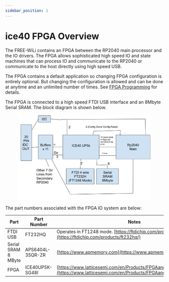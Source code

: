 ```yaml
---
sidebar_position: 1
---
```


# ice40 FPGA Overview

The FREE-WiLi contains an FPGA between the RP2040 main processor and the IO drivers. The FPGA allows sophisticated high speed IO and state machines that can process IO and communicate to the RP2040 or communicate to the host directly using high speed USB.

The FPGA contains a default application so changing FPGA configuration is entirely optional. But changing the configuration is allowed and can be done at anytime and an unlimited number of times. See [FPGA Programming](/ice40-fpga/fpga-programming) for details.

The FPGA is connected to a high speed FTDI USB interface and an 8Mbyte Serial SRAM. The block diagram is shown below.

<div class="text--center">

<figure>

![FPGA ](../assets/fpga.jpg "FPGA ")
<figcaption></figcaption>
</figure>
</div>

The part numbers associated with the FPGA IO system are below:

| Part                	| Part Number      	| Notes                                                                                                                                     	|
|---------------------	|------------------	|-------------------------------------------------------------------------------------------------------------------------------------------	|
| FTDI USB            	| FT232HQ          	| Operates in FT1248 mode. [https://ftdichip.com/products/ft232hq/](https://ftdichip.com/products/ft232hq/)                                 	|
| Serial SRAM 8 MByte 	| APS6404L-3SQR-ZR 	| [https://www.apmemory.com](https://www.apmemory.com)                                                                                       	|
| FPGA                	| ICE40UP5K-SG48I  	| [https://www.latticesemi.com/en/Products/FPGAandCPLD/iCE40UltraPlus](https://www.latticesemi.com/en/Products/FPGAandCPLD/iCE40UltraPlus)  	|